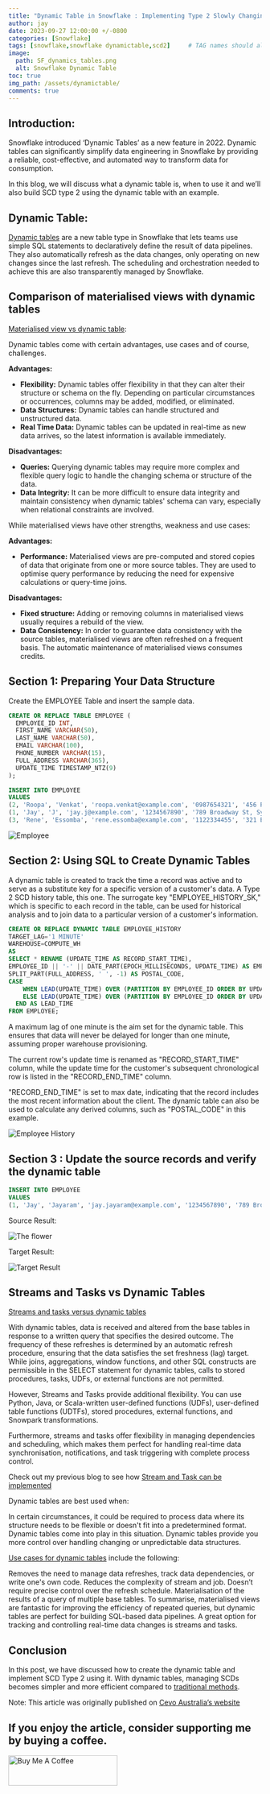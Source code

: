 ```yaml
---
title: "Dynamic Table in Snowflake : Implementing Type 2 Slowly Changing Dimensions (SCD) with Flexibility and Efficiency"
author: jay
date: 2023-09-27 12:00:00 +/-0800
categories: [Snowflake]
tags: [snowflake,snowflake dynamictable,scd2]     # TAG names should always be lowercase
image:
  path: SF_dynamics_tables.png
  alt: Snowflake Dynamic Table
toc: true
img_path: /assets/dynamictable/
comments: true
---
```



## Introduction:

Snowflake introduced ‘Dynamic Tables’ as a new feature in 2022. Dynamic tables can significantly simplify data engineering in Snowflake by providing a reliable, cost-effective, and automated way to transform data for consumption.

In this blog, we will discuss what a dynamic table is, when to use it and we’ll also build SCD type 2 using the dynamic table with an example.

## Dynamic Table:

[Dynamic tables](https://docs.snowflake.com/en/user-guide/dynamic-tables-about) are a new table type in Snowflake that lets teams use simple SQL statements to declaratively define the result of data pipelines. They also automatically refresh as the data changes, only operating on new changes since the last refresh. The scheduling and orchestration needed to achieve this are also transparently managed by Snowflake.

## Comparison of materialised views with dynamic tables
[Materialised view vs dynamic table](https://docs.snowflake.com/en/user-guide/dynamic-tables-comparison#dynamic-tables-compared-to-materialized-views):

Dynamic tables come with certain advantages, use cases and of course, challenges.

**Advantages:**
-  **Flexibility:** Dynamic tables offer flexibility in that they can alter their structure or schema on the fly. Depending on particular circumstances or occurrences, columns may be added, modified, or eliminated.
-  **Data Structures:** Dynamic tables can handle structured and unstructured data.
-  **Real Time Data:** Dynamic tables can be updated in real-time as new data arrives, so the latest information is available immediately.

**Disadvantages:**

- **Queries:** Querying dynamic tables may require more complex and flexible query logic to handle the changing schema or structure of the data.
- **Data Integrity:** It can be more difficult to ensure data integrity and maintain consistency when dynamic tables' schema can vary, especially when relational constraints are involved.

While materialised views have other strengths, weakness and use cases:

**Advantages:**

- **Performance:** Materialised views are pre-computed and stored copies of data that originate from one or more source tables. They are used to optimise query performance by reducing the need for expensive calculations or query-time joins.

**Disadvantages:**

- **Fixed structure:** Adding or removing columns in materialised views usually requires a rebuild of the view.
- **Data Consistency:** In order to guarantee data consistency with the source tables, materialised views are often refreshed on a frequent basis. The automatic maintenance of materialised views consumes credits.





## Section 1: Preparing Your Data Structure


Create the EMPLOYEE Table and insert the sample data.

```sql
CREATE OR REPLACE TABLE EMPLOYEE (
  EMPLOYEE_ID INT,
  FIRST_NAME VARCHAR(50),
  LAST_NAME VARCHAR(50),
  EMAIL VARCHAR(100),
  PHONE_NUMBER VARCHAR(15),
  FULL_ADDRESS VARCHAR(365),
  UPDATE_TIME TIMESTAMP_NTZ(9)
);
```


```sql
INSERT INTO EMPLOYEE
VALUES
(2, 'Roopa', 'Venkat', 'roopa.venkat@example.com', '0987654321', '456 Pine St, Sydney, NSW, 2170', '2023-05-25 10:00:00'),
(1, 'Jay', 'J', 'jay.j@example.com', '1234567890', '789 Broadway St, Sydney, NSW, 2145', '2023-05-25 11:00:00'),
(3, 'Rene', 'Essomba', 'rene.essomba@example.com', '1122334455', '321 Elm St, NSW, 2150', '2023-05-25 12:00:00');

```


![Employee](section1.png)


## Section 2: Using SQL to Create Dynamic Tables

A dynamic table is created to track the time a record was active and to serve as a substitute key for a specific version of a customer's data. A Type 2 SCD history table, this one. The surrogate key "EMPLOYEE_HISTORY_SK," which is specific to each record in the table, can be used for historical analysis and to join data to a particular version of a customer's information.

```sql
CREATE OR REPLACE DYNAMIC TABLE EMPLOYEE_HISTORY
TARGET_LAG='1 MINUTE'
WAREHOUSE=COMPUTE_WH
AS
SELECT * RENAME (UPDATE_TIME AS RECORD_START_TIME),
EMPLOYEE_ID || '-' || DATE_PART(EPOCH_MILLISECONDS, UPDATE_TIME) AS EMPLOYEE_HISTORY_SK,
SPLIT_PART(FULL_ADDRESS, ' ', -1) AS POSTAL_CODE, 
CASE
    WHEN LEAD(UPDATE_TIME) OVER (PARTITION BY EMPLOYEE_ID ORDER BY UPDATE_TIME ASC) IS NULL THEN '9999-12-31 12:00:00' -- Replace with a valid NULL date representation in your database
    ELSE LEAD(UPDATE_TIME) OVER (PARTITION BY EMPLOYEE_ID ORDER BY UPDATE_TIME ASC)
  END AS LEAD_TIME
FROM EMPLOYEE;
```


A maximum lag of one minute is the aim set for the dynamic table. This ensures that data will never be delayed for longer than one minute, assuming proper warehouse provisioning.

The current row's update time is renamed as "RECORD_START_TIME" column, while the update time for the customer's subsequent chronological row is listed in the "RECORD_END_TIME" column.

"RECORD_END_TIME" is set to max date, indicating that the record includes the most recent information about the client. The dynamic table can also be used to calculate any derived columns, such as "POSTAL_CODE" in this example.


![Employee History](section2.png)


## Section 3 : Update the source records and verify the dynamic table

```sql
INSERT INTO EMPLOYEE
VALUES
(1, 'Jay', 'Jayaram', 'jay.jayaram@example.com', '1234567890', '789 Broadway St, Sydney, NSW, 2160', '2023-05-25 15:00:00')
```


Source Result:


![The flower](sourceresult.png)

Target Result:


![Target Result](targetresult.png)




## Streams and Tasks vs Dynamic Tables
[Streams and tasks versus dynamic tables](https://docs.snowflake.com/en/user-guide/dynamic-tables-comparison)

With dynamic tables, data is received and altered from the base tables in response to a written query that specifies the desired outcome. The frequency of these refreshes is determined by an automatic refresh procedure, ensuring that the data satisfies the set freshness (lag) target. While joins, aggregations, window functions, and other SQL constructs are permissible in the SELECT statement for dynamic tables, calls to stored procedures, tasks, UDFs, or external functions are not permitted.

However, Streams and Tasks provide additional flexibility. You can use Python, Java, or Scala-written user-defined functions (UDFs), user-defined table functions (UDTFs), stored procedures, external functions, and Snowpark transformations. 

Furthermore, streams and tasks offer flexibility in managing dependencies and scheduling, which makes them perfect for handling real-time data synchronisation, notifications, and task triggering with complete process control.

Check out my previous blog to see how [Stream and Task can be implemented](https://jayaananthdevops.github.io/posts/snowpipe/)

Dynamic tables are best used when:

In certain circumstances, it could be required to process data where its structure needs to be flexible or doesn't fit into a predetermined format. Dynamic tables come into play in this situation. Dynamic tables provide you more control over handling changing or unpredictable data structures.

[Use cases for dynamic tables](https://docs.snowflake.com/en/user-guide/dynamic-tables-about#when-to-use-dynamic-tables) include the following:

Removes the need to manage data refreshes, track data dependencies, or write one's own code.
Reduces the complexity of stream and job.
Doesn’t require precise control over the refresh schedule.
Materialisation of the results of a query of multiple base tables.
To summarise, materialised views are fantastic for improving the efficiency of repeated queries, but dynamic tables are perfect for building SQL-based data pipelines. A great option for tracking and controlling real-time data changes is streams and tasks.


## Conclusion

In this post, we have discussed how to create the dynamic table and implement SCD Type 2 using it. With dynamic tables, managing SCDs becomes simpler and more efficient compared to [traditional methods](https://community.snowflake.com/s/article/Building-a-Type-2-Slowly-Changing-Dimension-in-Snowflake-Using-Streams-and-Tasks-Part-1).


Note: This article was originally published on [ Cevo Australia’s website ](https://cevo.com.au/post/dynamic-table-usage-in-snowflake-implementing-type-2-slowly-changing-dimensions-scd-with-flexibility-and-efficiency/)


## If you enjoy the article, consider supporting me by buying a coffee.

<a href="https://www.buymeacoffee.com/jayaananth" target="_blank"><img src="https://cdn.buymeacoffee.com/buttons/v2/default-yellow.png" alt="Buy Me A Coffee" style="height: 60px !important;width: 217px !important;" ></a>

